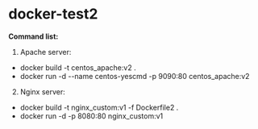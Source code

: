 # docker-test2
**Command list:**
1. Apache server:
* docker build -t centos_apache:v2 .
* docker run -d --name centos-yescmd -p 9090:80 centos_apache:v2
2. Nginx server:
* docker build -t nginx_custom:v1 -f Dockerfile2 .
* docker run -d -p 8080:80 nginx_custom:v1
